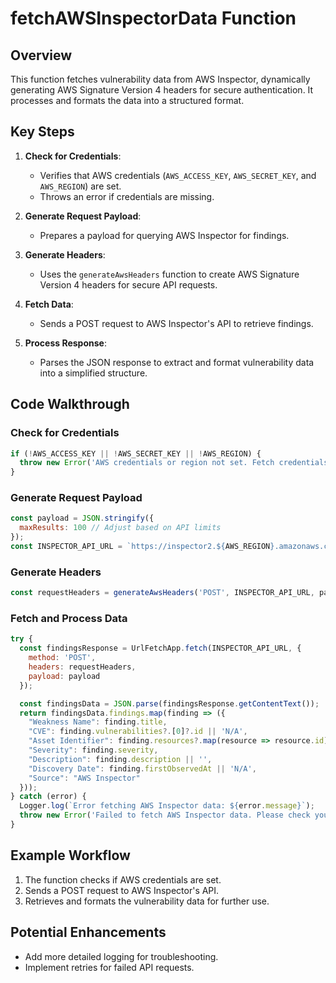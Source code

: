
# fetchAWSInspectorData Function

## Overview
This function fetches vulnerability data from AWS Inspector, dynamically generating AWS Signature Version 4 headers for secure authentication. It processes and formats the data into a structured format.

## Key Steps
1. **Check for Credentials**:
   - Verifies that AWS credentials (`AWS_ACCESS_KEY`, `AWS_SECRET_KEY`, and `AWS_REGION`) are set.
   - Throws an error if credentials are missing.

2. **Generate Request Payload**:
   - Prepares a payload for querying AWS Inspector for findings.

3. **Generate Headers**:
   - Uses the `generateAwsHeaders` function to create AWS Signature Version 4 headers for secure API requests.

4. **Fetch Data**:
   - Sends a POST request to AWS Inspector's API to retrieve findings.

5. **Process Response**:
   - Parses the JSON response to extract and format vulnerability data into a simplified structure.

## Code Walkthrough

### **Check for Credentials**
```javascript
if (!AWS_ACCESS_KEY || !AWS_SECRET_KEY || !AWS_REGION) {
  throw new Error('AWS credentials or region not set. Fetch credentials first.');
}
```

### **Generate Request Payload**
```javascript
const payload = JSON.stringify({
  maxResults: 100 // Adjust based on API limits
});
const INSPECTOR_API_URL = `https://inspector2.${AWS_REGION}.amazonaws.com/findings/list`;
```

### **Generate Headers**
```javascript
const requestHeaders = generateAwsHeaders('POST', INSPECTOR_API_URL, payload);
```

### **Fetch and Process Data**
```javascript
try {
  const findingsResponse = UrlFetchApp.fetch(INSPECTOR_API_URL, {
    method: 'POST',
    headers: requestHeaders,
    payload: payload
  });

  const findingsData = JSON.parse(findingsResponse.getContentText());
  return findingsData.findings.map(finding => ({
    "Weakness Name": finding.title,
    "CVE": finding.vulnerabilities?.[0]?.id || 'N/A',
    "Asset Identifier": finding.resources?.map(resource => resource.id).join(', ') || 'N/A',
    "Severity": finding.severity,
    "Description": finding.description || '',
    "Discovery Date": finding.firstObservedAt || 'N/A',
    "Source": "AWS Inspector"
  }));
} catch (error) {
  Logger.log(`Error fetching AWS Inspector data: ${error.message}`);
  throw new Error('Failed to fetch AWS Inspector data. Please check your API credentials and network connectivity.');
}
```

## Example Workflow
1. The function checks if AWS credentials are set.
2. Sends a POST request to AWS Inspector's API.
3. Retrieves and formats the vulnerability data for further use.

## Potential Enhancements
- Add more detailed logging for troubleshooting.
- Implement retries for failed API requests.
